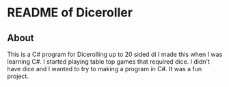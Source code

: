 README of Diceroller
============

About
-----------
This is a C# program for Dicerolling up to 20 sided di
I made this when I was learning C#. I started playing table top games that required dice. 
I didn't have dice and I wanted to try to making a program in C#.
It was a fun project.